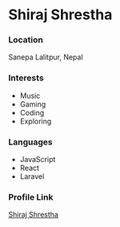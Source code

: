 # Shiraj Shrestha

### Location

Sanepa Lalitpur, Nepal

### Interests

- Music
- Gaming
- Coding
- Exploring

### Languages

- JavaScript
- React
- Laravel

### Profile Link

[Shiraj Shrestha](https://github.com/ShirajShrestha)

